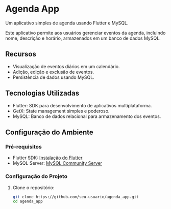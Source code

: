 # Agenda App

Um aplicativo simples de agenda usando Flutter e MySQL.

Este aplicativo permite aos usuários gerenciar eventos da agenda, incluindo nome, descrição e horário, armazenados em um banco de dados MySQL.

## Recursos

- Visualização de eventos diários em um calendário.
- Adição, edição e exclusão de eventos.
- Persistência de dados usando MySQL.

## Tecnologias Utilizadas

- Flutter: SDK para desenvolvimento de aplicativos multiplataforma.
- GetX: State management simples e poderoso.
- MySQL: Banco de dados relacional para armazenamento dos eventos.

## Configuração do Ambiente

### Pré-requisitos

- Flutter SDK: [Instalação do Flutter](https://flutter.dev/docs/get-started/install)
- MySQL Server: [MySQL Community Server](https://dev.mysql.com/downloads/mysql/)

### Configuração do Projeto

1. Clone o repositório:

   ```bash
   git clone https://github.com/seu-usuario/agenda_app.git
   cd agenda_app
